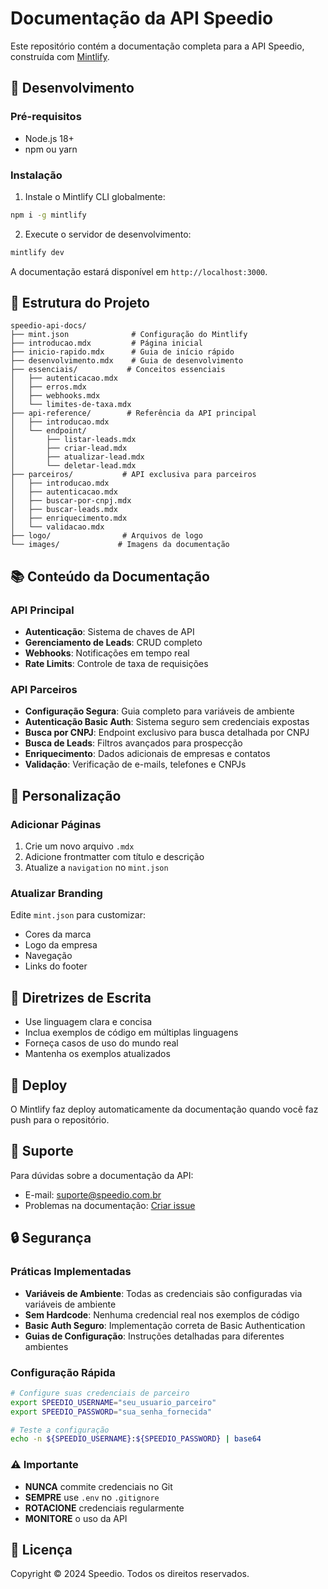 # Documentação da API Speedio

Este repositório contém a documentação completa para a API Speedio, construída com [Mintlify](https://mintlify.com).

## 🚀 Desenvolvimento

### Pré-requisitos

- Node.js 18+
- npm ou yarn

### Instalação

1. Instale o Mintlify CLI globalmente:
```bash
npm i -g mintlify
```

2. Execute o servidor de desenvolvimento:
```bash
mintlify dev
```

A documentação estará disponível em `http://localhost:3000`.

## 📁 Estrutura do Projeto

```
speedio-api-docs/
├── mint.json              # Configuração do Mintlify
├── introducao.mdx         # Página inicial
├── inicio-rapido.mdx      # Guia de início rápido
├── desenvolvimento.mdx    # Guia de desenvolvimento
├── essenciais/           # Conceitos essenciais
│   ├── autenticacao.mdx
│   ├── erros.mdx
│   ├── webhooks.mdx
│   └── limites-de-taxa.mdx
├── api-reference/        # Referência da API principal
│   ├── introducao.mdx
│   └── endpoint/
│       ├── listar-leads.mdx
│       ├── criar-lead.mdx
│       ├── atualizar-lead.mdx
│       └── deletar-lead.mdx
├── parceiros/           # API exclusiva para parceiros
│   ├── introducao.mdx
│   ├── autenticacao.mdx
│   ├── buscar-por-cnpj.mdx
│   ├── buscar-leads.mdx
│   ├── enriquecimento.mdx
│   └── validacao.mdx
├── logo/                # Arquivos de logo
└── images/             # Imagens da documentação
```

## 📚 Conteúdo da Documentação

### API Principal
- **Autenticação**: Sistema de chaves de API
- **Gerenciamento de Leads**: CRUD completo
- **Webhooks**: Notificações em tempo real
- **Rate Limits**: Controle de taxa de requisições

### API Parceiros
- **Configuração Segura**: Guia completo para variáveis de ambiente
- **Autenticação Basic Auth**: Sistema seguro sem credenciais expostas
- **Busca por CNPJ**: Endpoint exclusivo para busca detalhada por CNPJ
- **Busca de Leads**: Filtros avançados para prospecção
- **Enriquecimento**: Dados adicionais de empresas e contatos
- **Validação**: Verificação de e-mails, telefones e CNPJs

## 🎨 Personalização

### Adicionar Páginas

1. Crie um novo arquivo `.mdx`
2. Adicione frontmatter com título e descrição
3. Atualize a `navigation` no `mint.json`

### Atualizar Branding

Edite `mint.json` para customizar:
- Cores da marca
- Logo da empresa
- Navegação
- Links do footer

## 📝 Diretrizes de Escrita

- Use linguagem clara e concisa
- Inclua exemplos de código em múltiplas linguagens
- Forneça casos de uso do mundo real
- Mantenha os exemplos atualizados

## 🚀 Deploy

O Mintlify faz deploy automaticamente da documentação quando você faz push para o repositório.

## 📧 Suporte

Para dúvidas sobre a documentação da API:
- E-mail: suporte@speedio.com.br
- Problemas na documentação: [Criar issue](https://github.com/speedio/api-docs/issues)

## 🔒 Segurança

### Práticas Implementadas

- **Variáveis de Ambiente**: Todas as credenciais são configuradas via variáveis de ambiente
- **Sem Hardcode**: Nenhuma credencial real nos exemplos de código
- **Basic Auth Seguro**: Implementação correta de Basic Authentication
- **Guias de Configuração**: Instruções detalhadas para diferentes ambientes

### Configuração Rápida

```bash
# Configure suas credenciais de parceiro
export SPEEDIO_USERNAME="seu_usuario_parceiro"
export SPEEDIO_PASSWORD="sua_senha_fornecida"

# Teste a configuração
echo -n ${SPEEDIO_USERNAME}:${SPEEDIO_PASSWORD} | base64
```

### ⚠️ Importante

- **NUNCA** commite credenciais no Git
- **SEMPRE** use `.env` no `.gitignore`
- **ROTACIONE** credenciais regularmente
- **MONITORE** o uso da API

## 📄 Licença

Copyright © 2024 Speedio. Todos os direitos reservados.